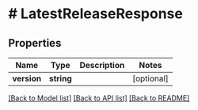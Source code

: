 # # LatestReleaseResponse

## Properties

Name | Type | Description | Notes
------------ | ------------- | ------------- | -------------
**version** | **string** |  | [optional]

[[Back to Model list]](../../README.md#models) [[Back to API list]](../../README.md#endpoints) [[Back to README]](../../README.md)
